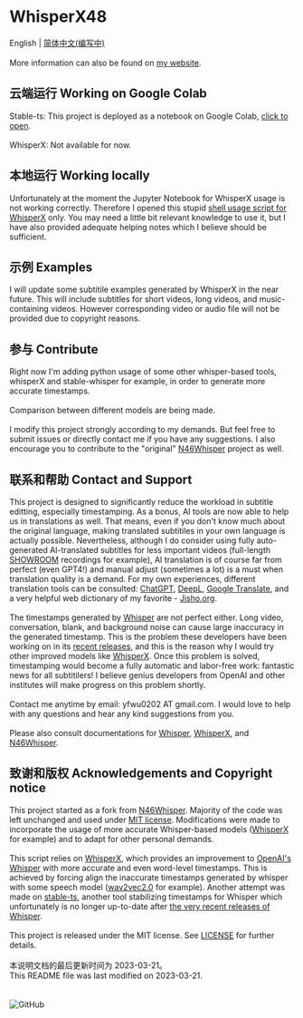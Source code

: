 # WhisperX48

English | [简体中文(编写中)](https://github.com/ifeimi/Whisper48/blob/main/README_CN.md)  
\
More information can also be found on [my website](https://ifeimi.github.io/whisper48/).  

## 云端运行 Working on Google Colab

Stable-ts: This project is deployed as a notebook on Google Colab, [click to open](https://colab.research.google.com/github/ifeimi/Whisper48/blob/main/stable-ts.ipynb).  
\
WhisperX: Not available for now.  

## 本地运行 Working locally

Unfortunately at the moment the Jupyter Notebook for WhisperX usage is not working correctly. Therefore I opened this stupid [shell usage script for WhisperX](https://colab.research.google.com/github/ifeimi/Whisper48/blob/main/WhisperX48_shell.ipynb) only. You may need a little bit relevant knowledge to use it, but I have also provided adequate helping notes which I believe should be sufficient.  

## 示例 Examples

I will update some subtitile examples generated by WhisperX in the near future. This will include subtitles for short videos, long videos, and music-containing videos. However corresponding video or audio file will not be provided due to copyright reasons.  

## 参与 Contribute

Right now I'm adding python usage of some other whisper-based tools, whisperX and stable-whisper for example, in order to generate more accurate timestamps.  
\
Comparison between different models are being made.  
\
I modify this project strongly according to my demands. But feel free to submit issues or directly contact me if you have any suggestions. I also encourage you to contribute to the "original" [N46Whisper](https://github.com/Ayanaminn/N46Whisper) project as well.  

## 联系和帮助 Contact and Support

This project is designed to significantly reduce the workload in subtitle editting, especially timestamping. As a bonus, AI tools are now able to help us in translations as well. That means, even if you don't know much about the original language, making translated subtitiles in your own language is actually possible. Nevertheless, although I do consider using fully auto-generated AI-translated subtitles for less important videos (full-length [SHOWROOM](https://www.showroom-live.com/) recordings for example), AI translation is of course far from perfect (even GPT4!) and manual adjust (sometimes a lot) is a must when translation quality is a demand. For my own experiences, different translation tools can be consulted: [ChatGPT](https://openai.com/blog/chatgpt), [DeepL](https://www.deepl.com/translator), [Google Translate](https://translate.google.com/), and a very helpful web dictionary of my favorite - [Jisho.org](https://jisho.org/).  
\
The timestamps generated by [Whisper](https://github.com/openai/whisper) are not perfect either. Long video, conversation, blank, and background noise can cause large inaccuracy in the generated timestamp. This is the problem these developers have been working on in its [recent releases](https://github.com/openai/whisper/blob/main/CHANGELOG.md), and this is the reason why I would try other improved models like [WhisperX](https://github.com/m-bain/whisperX). Once this problem is solved, timestamping would become a fully automatic and labor-free work: fantastic news for all subtitilers! I believe genius developers from OpenAI and other institutes will make progress on this problem shortly.  
\
Contact me anytime by email: yfwu0202 AT gmail.com. I would love to help with any questions and hear any kind suggestions from you.  
\
Please also consult documentations for [Whisper](https://github.com/openai/whisper/blob/main/README.md), [WhisperX](https://github.com/m-bain/whisperX/blob/main/README.md), and [N46Whisper](https://github.com/Ayanaminn/N46Whisper/blob/main/README.md).  

## 致谢和版权 Acknowledgements and Copyright notice  

This project started as a fork from [N46Whisper](https://github.com/Ayanaminn/N46Whisper). Majority of the code was left unchanged and used under [MIT license](https://github.com/ifeimi/WhisperX48/blob/main/LICENSE). Modifications were made to incorporate the usage of more accurate Whisper-based models ([WhisperX](https://github.com/m-bain/whisperX) for example) and to adapt for other personal demands.  
\
This script relies on [WhisperX](https://github.com/m-bain/whisperX), which provides an improvement to [OpenAI's Whisper](https://github.com/openai/whisper) with more accurate and even word-level timestamps. This is achieved by forcing align the inaccurate timestamps generated by whisper with some speech model ([wav2vec2.0](https://huggingface.co/facebook/wav2vec2-large-960h-lv60-self) for example). Another attempt was made on [stable-ts](https://github.com/jianfch/stable-ts), another tool stabilizing timestamps for Whisper which unfortunately is no longer up-to-date after [the very recent releases of Whisper](https://github.com/openai/whisper/blob/main/CHANGELOG.md).  
\
This project is released under the MIT license. See [LICENSE](https://github.com/ifeimi/WhisperX48/blob/main/LICENSE) for further details. \
\
本说明文档的最后更新时间为 2023-03-21。\
This README file was last modified on 2023-03-21. \
\
\
![GitHub](https://img.shields.io/github/license/ifeimi/WhisperX48)
